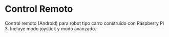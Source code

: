 # Control Remoto
Control remoto (Android) para robot tipo carro construido con Raspberry Pi 3. Incluye modo joystick y modo avanzado.

